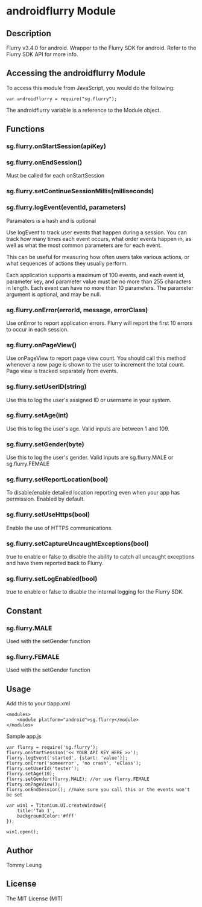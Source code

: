 # androidflurry Module

## Description

Flurry v3.4.0 for android. Wrapper to the Flurry SDK for android. Refer to the Flurry SDK API for more info.

## Accessing the androidflurry Module

To access this module from JavaScript, you would do the following:

	var androidflurry = require("sg.flurry");

The androidflurry variable is a reference to the Module object.	

## Functions

### sg.flurry.onStartSession(apiKey)

### sg.flurry.onEndSession()

Must be called for each onStartSession

### sg.flurry.setContinueSessionMillis(milliseconds)

### sg.flurry.logEvent(eventId, parameters)

Paramaters is a hash and is optional

Use logEvent to track user events that happen during a session. You can track how many times each event occurs, what order events happen in, as well as what the most common parameters are for each event.

This can be useful for measuring how often users take various actions, or what sequences of actions they usually perform.

Each application supports a maximum of 100 events, and each event id, parameter key, and parameter value must be no more than 255 characters in length. Each event can have no more than 10 parameters. The parameter argument is optional, and may be null. 

### sg.flurry.onError(errorId, message, errorClass)

Use onError to report application errors. Flurry will report the first 10 errors to occur in each session.

### sg.flurry.onPageView()

Use onPageView to report page view count. You should call this method whenever a new page is shown to the user to increment the total count. Page view is tracked separately from events. 

### sg.flurry.setUserID(string)

Use this to log the user's assigned ID or username in your system. 

### sg.flurry.setAge(int)

Use this to log the user's age. Valid inputs are between 1 and 109. 

### sg.flurry.setGender(byte)

Use this to log the user's gender. Valid inputs are sg.flurry.MALE or sg.flurry.FEMALE

### sg.flurry.setReportLocation(bool)

To disable/enable detailed location reporting even when your app has permission. Enabled by default.

### sg.flurry.setUseHttps(bool)

Enable the use of HTTPS communications.

### sg.flurry.setCaptureUncaughtExceptions(bool)

true to enable or false to disable the ability to catch all uncaught exceptions and have them reported back to Flurry.

### sg.flurry.setLogEnabled(bool)

true to enable or false to disable the internal logging for the Flurry SDK.

## Constant

### sg.flurry.MALE

Used with the setGender function

### sg.flurry.FEMALE

Used with the setGender function

## Usage

Add this to your tiapp.xml

	<modules>
		<module platform="android">sg.flurry</module>
	</modules>

Sample app.js

	var flurry = require('sg.flurry');
	flurry.onStartSession('<< YOUR API KEY HERE >>');
	flurry.logEvent('started', {start: 'value'});
	flurry.onError('someerror', 'no crash', 'eClass');
	flurry.setUserId('tester');
	flurry.setAge(10);
	flurry.setGender(flurry.MALE); //or use flurry.FEMALE
	flurry.onPageView();
	flurry.onEndSession(); //make sure you call this or the events won't be set

	var win1 = Titanium.UI.createWindow({  
		title:'Tab 1',
		backgroundColor:'#fff'
	});

	win1.open();

## Author

Tommy Leung

## License

The MIT License (MIT)